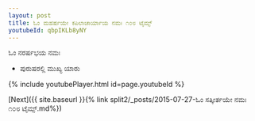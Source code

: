 ```yaml
---
layout: post
title: ಓಂ ಮಹರ್ಷಯೇ ಕಪಿಲಾಚಾರ್ಯಾಯ ನಮಃ ೧೦೮ ಟೈಮ್ಸ್
youtubeId: qbpIKLb8yNY
---
```

 
 
 ಓಂ ನರರ್ಷಭಯ ನಮಃ  
 
 -  ಪುರುಷರಲ್ಲಿ ಮುಖ್ಯ ಯಾರು 
 
  
 
  
 
 
 
 
 
 


{% include youtubePlayer.html id=page.youtubeId %}
 
[Next]({{ site.baseurl }}{% link  split2/_posts/2015-07-27-ಓಂ ಸತ್ಕೀರ್ತಯೇ ನಮಃ ೧೦೮ ಟೈಮ್ಸ್.md%})
 

